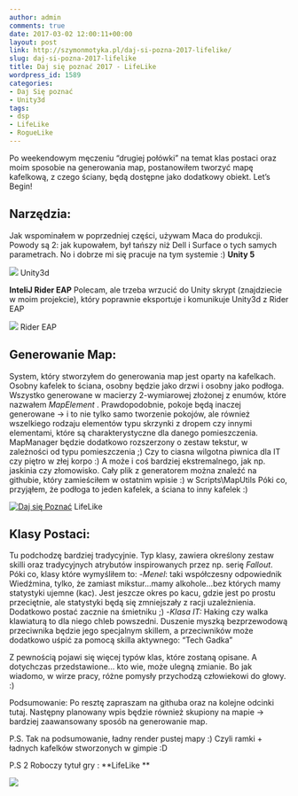```yaml
---
author: admin
comments: true
date: 2017-03-02 12:00:11+00:00
layout: post
link: http://szymonmotyka.pl/daj-si-pozna-2017-lifelike/
slug: daj-si-pozna-2017-lifelike
title: Daj się poznać 2017 - LifeLike
wordpress_id: 1589
categories:
- Daj Się poznać
- Unity3d
tags:
- dsp
- LifeLike
- RogueLike
---
```


Po weekendowym męczeniu “drugiej połówki” na temat klas postaci oraz moim sposobie na generowania map, postanowiłem tworzyć mapę kafelkową, z czego ściany, będą dostępne jako dodatkowy obiekt.
Let’s Begin!

<!-- more -->


## Narzędzia:


Jak wspominałem w poprzedniej części, używam Maca do produkcji. Powody są 2: jak kupowałem, był tańszy niż Dell i Surface o tych samych parametrach. No i dobrze mi się pracuje na tym systemie :)
**Unity 5**

[![](http://szymonmotyka.pl/wp-content/uploads/2017/02/Screen-Shot-2017-02-19-at-21.41.22-785x490.png)](http://szymonmotyka.pl/wp-content/uploads/2017/02/Screen-Shot-2017-02-19-at-21.41.22.png) Unity3d

**InteliJ Rider EAP**
Polecam, ale trzeba wrzucić do Unity skrypt (znajdziecie w moim projekcie), który poprawnie eksportuje i komunikuje Unity3d z Rider EAP

[![](http://szymonmotyka.pl/wp-content/uploads/2017/02/Screen-Shot-2017-02-19-at-21.41.31-785x491.png)](http://szymonmotyka.pl/wp-content/uploads/2017/02/Screen-Shot-2017-02-19-at-21.41.31.png) Rider EAP


## Generowanie Map:


System, który stworzyłem do generowania map jest oparty na kafelkach. Osobny kafelek to ściana, osobny będzie jako drzwi i osobny jako podłoga. Wszystko generowane w macierzy 2-wymiarowej złożonej z enumów, które nazwałem *MapElement* . Prawdopodobnie, pokoje będą inaczej generowane -> i to nie tylko samo tworzenie pokojów, ale również wszelkiego rodzaju elementów typu skrzynki z dropem czy innymi elementami, które są charakterystyczne dla danego pomieszczenia.
MapManager będzie dodatkowo rozszerzony o zestaw tekstur, w zależności od typu pomieszczenia ;) Czy to ciasna wilgotna piwnica dla IT czy piętro w złej korpo :) A może i coś bardziej ekstremalnego, jak np. jaskinia czy złomowisko.
Cały plik z generatorem można znaleźć na githubie, który zamieściłem w ostatnim wpisie :) w Scripts\MapUtils
Póki co, przyjąłem, że podłoga to jeden kafelek, a ściana to inny kafelek :)

[![Daj się Poznać](http://szymonmotyka.pl/wp-content/uploads/2017/02/Screen-Shot-2017-02-19-at-23.28.40-785x491.png)](http://szymonmotyka.pl/wp-content/uploads/2017/02/Screen-Shot-2017-02-19-at-23.28.40.png) LifeLike


## Klasy Postaci:


Tu podchodzę bardziej tradycyjnie. Typ klasy, zawiera określony zestaw skilli oraz tradycyjnych atrybutów inspirowanych przez np. serię *Fallout*. Póki co, klasy które wymyśliłem to:
-_Menel_: taki współczesny odpowiednik Wiedźmina, tylko, że zamiast mikstur…mamy alkohole…bez których mamy statystyki ujemne (kac). Jest jeszcze okres po kacu, gdzie jest po prostu przeciętnie, ale statystyki będą się zmniejszały z racji uzależnienia. Dodatkowo postać zacznie na śmietniku ;)
-_Klasa IT:_ Haking czy walka klawiaturą to dla niego chleb powszedni. Duszenie myszką bezprzewodową przeciwnika będzie jego specjalnym skillem, a przeciwników może dodatkowo uśpić za pomocą skilla aktywnego: “Tech Gadka”

Z pewnością pojawi się więcej typów klas, które zostaną opisane. A dotychczas przedstawione… kto wie, może ulegną zmianie. Bo jak wiadomo, w wirze pracy, różne pomysły przychodzą człowiekowi do głowy. :)

Podsumowanie:
Po resztę zapraszam na githuba oraz na kolejne odcinki tutaj. Następny planowany wpis będzie również skupiony na mapie -> bardziej zaawansowany sposób na generowanie map.

P.S. Tak na podsumowanie, ładny render pustej mapy :) Czyli ramki + ładnych kafelków stworzonych w gimpie :D

P.S 2 Roboczy tytuł gry : **LifeLike **

[![](http://szymonmotyka.pl/wp-content/uploads/2017/02/giphy.gif)](http://szymonmotyka.pl/wp-content/uploads/2017/02/giphy.gif)
